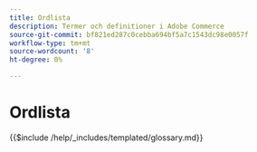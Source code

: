 ```yaml
---
title: Ordlista
description: Termer och definitioner i Adobe Commerce
source-git-commit: bf821ed287c0cebba694bf5a7c1543dc98e0057f
workflow-type: tm+mt
source-wordcount: '8'
ht-degree: 0%

---
```



# Ordlista

{{$include /help/_includes/templated/glossary.md}}
